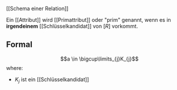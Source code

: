 [[Schema einer Relation]]

Ein [[Attribut]] wird [[Primattribut]] oder "prim" genannt, wenn es in **irgendeinem** [[Schlüsselkandidat]] von $[R]$ vorkommt.

## Formal
$$a \in \bigcup\limits_{j}K_{j}$$
where:
- $K_{j}$ ist ein [[Schlüsselkandidat]]